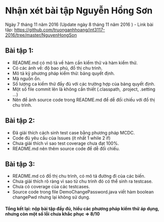 # Nhận xét bài tập Nguyễn Hồng Sơn
Ngày 7 tháng 11 năm 2016 (Update ngày 8 tháng 11 năm 2016 ) - Link bài tập: https://github.com/truonganhhoang/int3117-2016/tree/master/NguyenHongSon

## Bài tập 1:
  + README.md có mô tả về hàm cần kiểm thử và hàm kiểm thử.
  + Có các ảnh về: độ bao phủ, đồ thị chu trình.
  + Mô tả kỹ phương pháp kiểm thử: bảng quyết định.
  + Mã nguồn ổn.
  + Số lượng ca kiểm thử đầy đủ với các trường hợp của bảng quyết định.
  + Một số file commit lên là không cần thiết (.classpath, .project, .setting ...)
  + Nên để ảnh source code trong README.md để dễ đối chiếu với đồ thị chu trình.
  
## Bài tập 2:
  + Đã giải thích cách sinh test case bằng phương pháp MCDC.
  + Code đủ yêu cầu của Issues (ít nhất 1 while 2 if)
  + Chưa giải thích vì sao test coverage chưa đạt 100%.
  + README.md nên thêm source code để dễ đối chiếu.
  
## Bài tập 3: 
  + README.md có đồ thị chu trình, có mô tả đường đi của các biến.
  + Chưa giải thích rõ ràng vì sao từ chu trình đó có thể sinh ra testcase.
  + Chưa có coverage của các testcases.
  + Source code trong file DemoChangePassword.java viết hàm boolean changePwd nhưng lại không sử dụng.

#### Tổng kết lại: nộp bài tập đầy đủ, hiểu các phương pháp kiểm thử áp dụng, nhưng còn một số lỗi chưa khắc phục => 8/10
